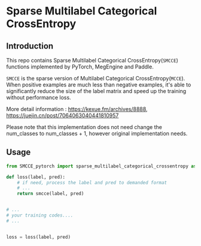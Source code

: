 # Sparse Multilabel Categorical CrossEntropy

## Introduction

This repo contains Sparse Multilabel Categorical CrossEntropy(`SMCCE`) functions implemented by PyTorch, MegEngine and Paddle.

`SMCCE`  is the sparse version of Multilabel Categorical CrossEntropy(`MCCE`). When positive examples are much less than negative examples, it's able to significantly reduce the size of the label matrix and speed up the training without performance loss.

More detail information :  https://kexue.fm/archives/8888, https://juejin.cn/post/7064063040441810957

Please note that this implementation does not need change the num_classes to num_classes + 1, however original implementation needs.

## Usage

```python
from SMCCE_pytorch import sparse_multilabel_categorical_crossentropy as smcce

def loss(label, pred):
    # if need, process the label and pred to demanded format
    # ...
    return smcce(label, pred)


# ...
# your training codes....
# ...


loss = loss(label, pred)
```
